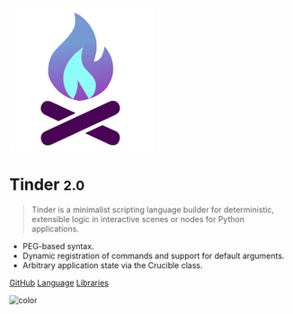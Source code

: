 <img src="tinder.svg" alt="drawing" width="256"/>

# Tinder <small>2.0</small>

> Tinder is a minimalist scripting language builder for deterministic, extensible logic in interactive scenes or nodes for Python applications.

- PEG-based syntax.
- Dynamic registration of commands and support for default arguments.
- Arbitrary application state via the Crucible class.

[GitHub](https://github.com/Hyomoto/TorchBox)
[Language](language/overview.md)
[Libraries](libraries/base.md)

![color](#564592)